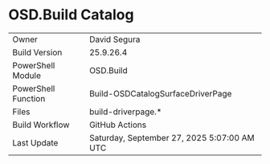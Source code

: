 ﻿# OSD.Build Catalog

| | |
|-|-|
| Owner | David Segura |
| Build Version | 25.9.26.4 |
| PowerShell Module | OSD.Build |
| PowerShell Function | Build-OSDCatalogSurfaceDriverPage |
| Files | build-driverpage.* |
| Build Workflow | GitHub Actions |
| Last Update | Saturday, September 27, 2025 5:07:00 AM UTC |
